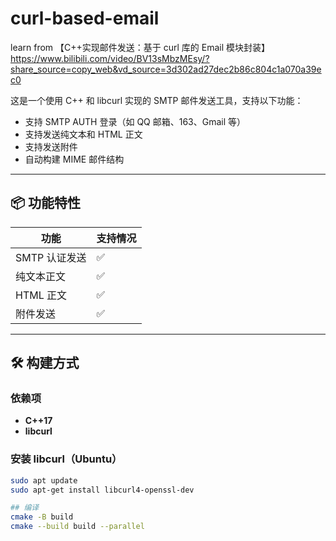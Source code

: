 # curl-based-email
learn from 
【C++实现邮件发送：基于 curl 库的 Email 模块封装】 https://www.bilibili.com/video/BV13sMbzMEsy/?share_source=copy_web&vd_source=3d302ad27dec2b86c804c1a070a39ec0

这是一个使用 C++ 和 libcurl 实现的 SMTP 邮件发送工具，支持以下功能：

- 支持 SMTP AUTH 登录（如 QQ 邮箱、163、Gmail 等）
- 支持发送纯文本和 HTML 正文
- 支持发送附件
- 自动构建 MIME 邮件结构

---

## 📦 功能特性

| 功能        | 支持情况 |
|-------------|----------|
| SMTP 认证发送 | ✅       |
| 纯文本正文    | ✅       |
| HTML 正文     | ✅       |
| 附件发送      | ✅       |

---

## 🛠️ 构建方式

### 依赖项

- **C++17**
- **libcurl**

### 安装 libcurl（Ubuntu）

```bash
sudo apt update
sudo apt-get install libcurl4-openssl-dev

## 编译
cmake -B build
cmake --build build --parallel